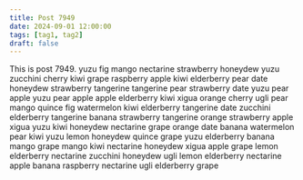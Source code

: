```yaml
---
title: Post 7949
date: 2024-09-01 12:00:00
tags: [tag1, tag2]
draft: false
---
```

This is post 7949.
yuzu
fig
mango
nectarine
strawberry
honeydew
yuzu
zucchini
cherry
kiwi
grape
raspberry
apple
kiwi
elderberry
pear
date
honeydew
strawberry
tangerine
tangerine
pear
strawberry
date
yuzu
pear
apple
yuzu
pear
apple
apple
elderberry
kiwi
xigua
orange
cherry
ugli
pear
mango
quince
fig
watermelon
kiwi
elderberry
tangerine
date
zucchini
elderberry
tangerine
banana
strawberry
tangerine
orange
strawberry
apple
xigua
yuzu
kiwi
honeydew
nectarine
grape
orange
date
banana
watermelon
pear
kiwi
yuzu
lemon
honeydew
quince
grape
yuzu
elderberry
banana
mango
grape
mango
kiwi
nectarine
honeydew
xigua
apple
grape
lemon
elderberry
nectarine
zucchini
honeydew
ugli
lemon
elderberry
nectarine
apple
banana
raspberry
nectarine
ugli
elderberry
grape

